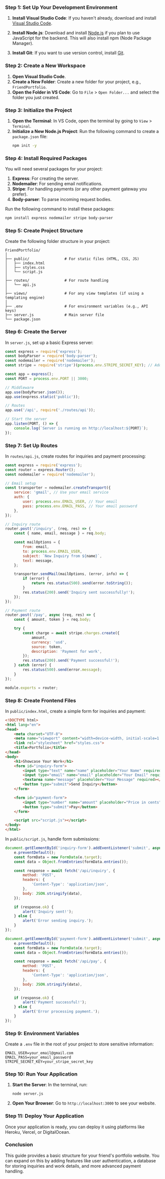 ### Step 1: Set Up Your Development Environment

1. **Install Visual Studio Code**: If you haven't already, download and install [Visual Studio Code](https://code.visualstudio.com/).

2. **Install Node.js**: Download and install [Node.js](https://nodejs.org/) if you plan to use JavaScript for the backend. This will also install npm (Node Package Manager).

3. **Install Git**: If you want to use version control, install [Git](https://git-scm.com/).

### Step 2: Create a New Workspace

1. **Open Visual Studio Code**.
2. **Create a New Folder**: Create a new folder for your project, e.g., `FriendPortfolio`.
3. **Open the Folder in VS Code**: Go to `File` > `Open Folder...` and select the folder you just created.

### Step 3: Initialize the Project

1. **Open the Terminal**: In VS Code, open the terminal by going to `View` > `Terminal`.
2. **Initialize a New Node.js Project**: Run the following command to create a `package.json` file:
   ```bash
   npm init -y
   ```

### Step 4: Install Required Packages

You will need several packages for your project:

1. **Express**: For creating the server.
2. **Nodemailer**: For sending email notifications.
3. **Stripe**: For handling payments (or any other payment gateway you prefer).
4. **Body-parser**: To parse incoming request bodies.

Run the following command to install these packages:
```bash
npm install express nodemailer stripe body-parser
```

### Step 5: Create Project Structure

Create the following folder structure in your project:

```
FriendPortfolio/
│
├── public/                # For static files (HTML, CSS, JS)
│   ├── index.html
│   ├── styles.css
│   └── script.js
│
├── routes/                # For route handling
│   └── api.js
│
├── views/                 # For any view templates (if using a templating engine)
│
├── .env                   # For environment variables (e.g., API keys)
├── server.js              # Main server file
└── package.json
```

### Step 6: Create the Server

In `server.js`, set up a basic Express server:

```javascript
const express = require('express');
const bodyParser = require('body-parser');
const nodemailer = require('nodemailer');
const stripe = require('stripe')(process.env.STRIPE_SECRET_KEY); // Add your Stripe secret key in .env

const app = express();
const PORT = process.env.PORT || 3000;

// Middleware
app.use(bodyParser.json());
app.use(express.static('public'));

// Routes
app.use('/api', require('./routes/api'));

// Start the server
app.listen(PORT, () => {
    console.log(`Server is running on http://localhost:${PORT}`);
});
```

### Step 7: Set Up Routes

In `routes/api.js`, create routes for inquiries and payment processing:

```javascript
const express = require('express');
const router = express.Router();
const nodemailer = require('nodemailer');

// Email setup
const transporter = nodemailer.createTransport({
    service: 'gmail', // Use your email service
    auth: {
        user: process.env.EMAIL_USER, // Your email
        pass: process.env.EMAIL_PASS, // Your email password
    },
});

// Inquiry route
router.post('/inquiry', (req, res) => {
    const { name, email, message } = req.body;

    const mailOptions = {
        from: email,
        to: process.env.EMAIL_USER,
        subject: `New Inquiry from ${name}`,
        text: message,
    };

    transporter.sendMail(mailOptions, (error, info) => {
        if (error) {
            return res.status(500).send(error.toString());
        }
        res.status(200).send('Inquiry sent successfully!');
    });
});

// Payment route
router.post('/pay', async (req, res) => {
    const { amount, token } = req.body;

    try {
        const charge = await stripe.charges.create({
            amount,
            currency: 'usd',
            source: token,
            description: 'Payment for work',
        });
        res.status(200).send('Payment successful!');
    } catch (error) {
        res.status(500).send(error.message);
    }
});

module.exports = router;
```

### Step 8: Create Frontend Files

In `public/index.html`, create a simple form for inquiries and payment:

```html
<!DOCTYPE html>
<html lang="en">
<head>
    <meta charset="UTF-8">
    <meta name="viewport" content="width=device-width, initial-scale=1.0">
    <link rel="stylesheet" href="styles.css">
    <title>Portfolio</title>
</head>
<body>
    <h1>Showcase Your Work</h1>
    <form id="inquiry-form">
        <input type="text" name="name" placeholder="Your Name" required>
        <input type="email" name="email" placeholder="Your Email" required>
        <textarea name="message" placeholder="Your Message" required></textarea>
        <button type="submit">Send Inquiry</button>
    </form>

    <form id="payment-form">
        <input type="number" name="amount" placeholder="Price in cents" required>
        <button type="submit">Pay</button>
    </form>

    <script src="script.js"></script>
</body>
</html>
```

In `public/script.js`, handle form submissions:

```javascript
document.getElementById('inquiry-form').addEventListener('submit', async (e) => {
    e.preventDefault();
    const formData = new FormData(e.target);
    const data = Object.fromEntries(formData.entries());

    const response = await fetch('/api/inquiry', {
        method: 'POST',
        headers: {
            'Content-Type': 'application/json',
        },
        body: JSON.stringify(data),
    });

    if (response.ok) {
        alert('Inquiry sent!');
    } else {
        alert('Error sending inquiry.');
    }
});

document.getElementById('payment-form').addEventListener('submit', async (e) => {
    e.preventDefault();
    const formData = new FormData(e.target);
    const data = Object.fromEntries(formData.entries());

    const response = await fetch('/api/pay', {
        method: 'POST',
        headers: {
            'Content-Type': 'application/json',
        },
        body: JSON.stringify(data),
    });

    if (response.ok) {
        alert('Payment successful!');
    } else {
        alert('Error processing payment.');
    }
});
```

### Step 9: Environment Variables

Create a `.env` file in the root of your project to store sensitive information:

```
EMAIL_USER=your_email@gmail.com
EMAIL_PASS=your_email_password
STRIPE_SECRET_KEY=your_stripe_secret_key
```

### Step 10: Run Your Application

1. **Start the Server**: In the terminal, run:
   ```bash
   node server.js
   ```
2. **Open Your Browser**: Go to `http://localhost:3000` to see your website.

### Step 11: Deploy Your Application

Once your application is ready, you can deploy it using platforms like Heroku, Vercel, or DigitalOcean.

### Conclusion

This guide provides a basic structure for your friend's portfolio website. You can expand on this by adding features like user authentication, a database for storing inquiries and work details, and more advanced payment handling.
